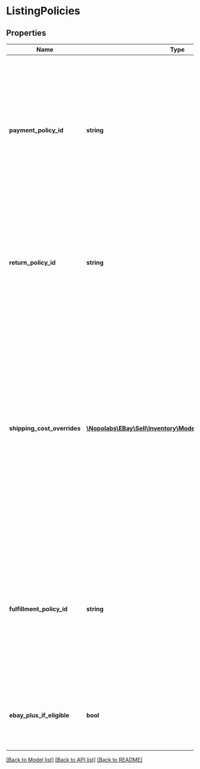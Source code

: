 # ListingPolicies

## Properties
Name | Type | Description | Notes
------------ | ------------- | ------------- | -------------
**payment_policy_id** | **string** | This unique identifier indicates the payment listing policy that will be used once an offer is published and converted to an eBay listing. This payment listing policy will set all payment-related settings for the eBay listing.&lt;br/&gt;&lt;br/&gt;Listing policies are not immediately required for offers, but are required before an offer can be published. The seller should review the payment listing policy before assigning it to the offer, as the following must be true for the payment listing policy to be compatible with the offer:&lt;ul&gt;&lt;li&gt;The &lt;strong&gt;marketplaceId&lt;/strong&gt; value should reflect where the offer is being published&lt;/li&gt;&lt;li&gt;The &lt;strong&gt;immediatePay&lt;/strong&gt; field value must be set to &lt;code&gt;true&lt;/code&gt; since Inventory API offers only support immediate payment&lt;/li&gt;&lt;li&gt;The only specified payment method should be &#39;PayPal&#39;, since immediate payment requires &#39;PayPal&#39;&lt;/li&gt;&lt;/ul&gt;Listing policies can be created and managed in My eBay or with the &lt;strong&gt;Account API&lt;/strong&gt;. To get a list of all payment policies associated with a seller&#39;s account on a specific eBay Marketplace, use the Account API&#39;s &lt;strong&gt;getPaymentPolicies&lt;/strong&gt; call. There are also calls in the &lt;strong&gt;Account API&lt;/strong&gt; to retrieve a payment policy by policy ID or policy name.&lt;br/&gt;&lt;br/&gt;This field will be returned in the &lt;strong&gt;getOffer&lt;/strong&gt; and &lt;strong&gt;getOffers&lt;/strong&gt; calls if set for the offer. | [optional] 
**return_policy_id** | **string** | This unique identifier indicates the return listing policy that will be used once an offer is published and converted to an eBay listing. This return listing policy will set all return policy settings for the eBay listing.&lt;br/&gt;&lt;br/&gt;Listing policies are not immediately required for offers, but are required before an offer can be published. The seller should review the return listing policy before assigning it to the offer to make sure it is compatible with the inventory item and the offer settings.&lt;br/&gt;&lt;br/&gt;Listing policies can be created and managed in My eBay or with the &lt;strong&gt;Account API&lt;/strong&gt;. To get a list of all return policies associated with a seller&#39;s account on a specific eBay Marketplace, use the Account API&#39;s &lt;strong&gt;getReturnPolicies&lt;/strong&gt; call. There are also calls in the &lt;strong&gt;Account API&lt;/strong&gt; to retrieve a return policy by policy ID or policy name.&lt;br/&gt;&lt;br/&gt;This field will be returned in the &lt;strong&gt;getOffer&lt;/strong&gt; and &lt;strong&gt;getOffers&lt;/strong&gt; calls if set for the offer. | [optional] 
**shipping_cost_overrides** | [**\Nopolabs\EBay\Sell\Inventory\Model\ShippingCostOverride[]**](ShippingCostOverride.md) | This container is used if the seller wishes to override the shipping costs or surcharge for one or more domestic or international shipping service options defined in the fulfillment listing policy. To override the costs of a specific domestic or international shipping service option, the seller must know the priority/order of that shipping service in the fulfillment listing policy. The name of a shipping service option can be found in the &lt;strong&gt;shippingOptions.shippingServices.shippingServiceCode&lt;/strong&gt; field of the fulfillment policy, and the priority/order of that shipping service option is found in the &lt;strong&gt;shippingOptions.shippingServices.sortOrderId&lt;/strong&gt; field. Both of these values can be retrieved by searching for that fulfillment policy with the &lt;strong&gt;getFulfillmentPolicies&lt;/strong&gt; or &lt;strong&gt;getFulfillmentPolicyByName&lt;/strong&gt; calls of the &lt;strong&gt;Account API&lt;/strong&gt;. The &lt;strong&gt;shippingCostOverrides.priority&lt;/strong&gt; value should match the &lt;strong&gt;shippingOptions.shippingServices.sortOrderId&lt;/strong&gt; in order to override the shipping costs for that shipping service option. The seller must also ensure that the &lt;strong&gt;shippingServiceType&lt;/strong&gt; value is set to &lt;code&gt;DOMESTIC&lt;/code&gt; to override a domestic shipping service option, or to &lt;code&gt;INTERNATIONAL&lt;/code&gt; to override an international shipping service option.&lt;br/&gt;&lt;br/&gt;A separate &lt;strong&gt;ShippingCostOverrides&lt;/strong&gt; node is needed for each shipping service option whose costs are being overridden. All defined fields of the &lt;strong&gt;shippingCostOverrides&lt;/strong&gt; container should be included, even if the shipping costs and surcharge values are not changing.&lt;br/&gt;&lt;br/&gt;The &lt;strong&gt;shippingCostOverrides&lt;/strong&gt; container is returned in the &lt;strong&gt;getOffer&lt;/strong&gt; and &lt;strong&gt;getOffers&lt;/strong&gt; calls if one or more shipping cost overrides are being applied to the fulfillment policy. | [optional] 
**fulfillment_policy_id** | **string** | This unique identifier indicates the fulfillment listing policy that will be used once an offer is published and converted to an eBay listing. This fulfillment listing policy will set all fulfillment-related settings for the eBay listing.&lt;br/&gt;&lt;br/&gt;Listing policies are not immediately required for offers, but are required before an offer can be published. The seller should review the fulfillment listing policy before assigning it to the offer to make sure it is compatible with the inventory item and the offer settings. The seller may also want to review the shipping service costs in the fulfillment policy, and that seller might decide to override the shipping costs for one or more shipping service options by using the &lt;strong&gt;shippingCostOverrides&lt;/strong&gt; container.&lt;br/&gt;&lt;br/&gt;Listing policies can be created and managed in My eBay or with the &lt;strong&gt;Account API&lt;/strong&gt;. To get a list of all return policies associated with a seller&#39;s account on a specific eBay Marketplace, use the Account API&#39;s &lt;strong&gt;getFulfillmentPolicies&lt;/strong&gt; call. There are also calls in the &lt;strong&gt;Account API&lt;/strong&gt; to retrieve a fulfillment policy by policy ID or policy name.&lt;br/&gt;&lt;br/&gt;This field will be returned in the &lt;strong&gt;getOffer&lt;/strong&gt; and &lt;strong&gt;getOffers&lt;/strong&gt; calls if set for the offer. | [optional] 
**ebay_plus_if_eligible** | **bool** | This field is included in an offer and set to &lt;code&gt;true&lt;/code&gt; if a Top-Rated seller is opted in to the eBay Plus program. With the eBay Plus program, qualified sellers must commit to next-day delivery of the item, and the buyers must have an eBay Plus subscription to be eligible to receive the benefits of this program, which are free, next-day delivery, as well as free returns.&lt;br&gt;&lt;br&gt;Currently, this program is only available on the Germany and Australian sites.&lt;br/&gt;&lt;br/&gt;This field will be returned in the &lt;strong&gt;getOffer&lt;/strong&gt; and &lt;strong&gt;getOffers&lt;/strong&gt; calls if set for the offer. | [optional] 

[[Back to Model list]](../README.md#documentation-for-models) [[Back to API list]](../README.md#documentation-for-api-endpoints) [[Back to README]](../README.md)


